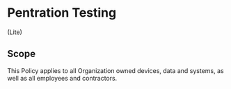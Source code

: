 # Pentration Testing
(Lite)
## Scope
This Policy applies to all Organization owned devices, data and systems, as well as all employees and contractors.